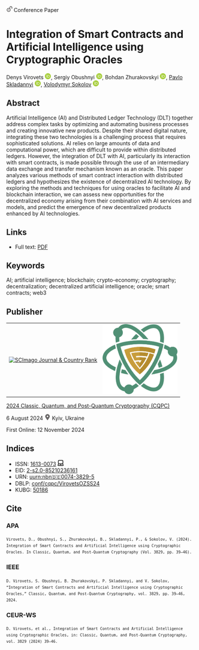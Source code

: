<img src="/icons/unlock.svg" width="16" height="16"> Conference Paper

# Integration of Smart Contracts and Artificial Intelligence using Cryptographic Oracles

Denys Virovets <a href="https://orcid.org/0000-0003-4934-8377" target="_blank"><img src="/icons/orcid.svg" width="16" height="16"></a>,
Sergiy Obushnyi <a href="https://orcid.org/0000-0001-6936-955X" target="_blank"><img src="/icons/orcid.svg" width="16" height="16"></a>,
Bohdan Zhurakovskyi <a href="https://orcid.org/0000-0003-3990-5205" target="_blank"><img src="/icons/orcid.svg" width="16" height="16"></a>,
<a href="https://pavlo-skladannyi.github.io/">Pavlo Skladannyi</a> <a href="https://orcid.org/0000-0002-7775-6039" target="_blank"><img src="/icons/orcid.svg" width="16" height="16"></a>,
<a href="/">Volodymyr Sokolov</a> <a href="https://orcid.org/0000-0002-9349-7946" target="_blank"><img src="/icons/orcid.svg" width="16" height="16"></a>

## Abstract

Artificial Intelligence (AI) and Distributed Ledger Technology (DLT) together address complex tasks by optimizing and automating business processes and creating innovative new products. Despite their shared digital nature, integrating these two technologies is a challenging process that requires sophisticated solutions. AI relies on large amounts of data and computational power, which are difficult to provide within distributed ledgers. However, the integration of DLT with AI, particularly its interaction with smart contracts, is made possible through the use of an intermediary data exchange and transfer mechanism known as an oracle. This paper analyzes various methods of smart contract interaction with distributed ledgers and hypothesizes the existence of decentralized AI technology. By exploring the methods and techniques for using oracles to facilitate AI and blockchain interaction, we can assess new opportunities for the decentralized economy arising from their combination with AI services and models, and predict the emergence of new decentralized products enhanced by AI technologies.

## Links

* Full text: [PDF](https://ceur-ws.org/Vol-3829/short5.pdf)

## Keywords

AI; artificial intelligence; blockchain; crypto-economy; cryptography; decentralization; decentralized artificial intelligence; oracle; smart contracts; web3

## Publisher

<table>
<tr>
<td>
<a href="https://www.scimagojr.com/journalsearch.php?q=21100218356&amp;tip=sid&amp;exact=no" title="SCImago Journal &amp; Country Rank"><img border="0" src="https://www.scimagojr.com/journal_img.php?id=21100218356" alt="SCImago Journal &amp; Country Rank"  /></a>
</td>
<td style="text-align: left;">
<a href="https://cqpc.kubg.edu.ua/"><img src="/icons/cqpc.svg" width="200"></a>
</td>
</tr>
</table>

[2024 Classic, Quantum, and Post-Quantum Cryptography (CQPC)](https://ceur-ws.org/Vol-3829/)

6 August 2024 <img src="/icons/location-pin.svg" width="16" height="16"> Kyiv, Ukraine

First Online: 12 November 2024

## Indices

* ISSN: [1613-0073](https://portal.issn.org/resource/ISSN/1613-0073) <img src="/icons/online.svg" width="16" height="16">
* EID: [2-s2.0-85210236161](http://www.scopus.com/record/display.url?origin=inward&eid=2-s2.0-85210236161)
* URN: [uurn:nbn:de:0074-3829-5](https://nbn-resolving.org/xml/urn:nbn:de:0074-3829-5)
* DBLP: [conf/cqpc/VirovetsOZSS24](https://dblp.org/rec/conf/cqpc/VirovetsOZSS24)
* KUBG: [50186](http://elibrary.kubg.edu.ua/id/eprint/50186/)

## Cite

### APA

<small>`Virovets, D., Obushnyi, S., Zhurakovskyi, B., Skladannyi, P., & Sokolov, V. (2024). Integration of Smart Contracts and Artificial Intelligence using Cryptographic Oracles. In Classic, Quantum, and Post-Quantum Cryptography (Vol. 3829, pp. 39–46).`</small>

### IEEE

<small>`D. Virovets, S. Obushnyi, B. Zhurakovskyi, P. Skladannyi, and V. Sokolov, “Integration of Smart Contracts and Artificial Intelligence using Cryptographic Oracles,” Classic, Quantum, and Post-Quantum Cryptography, vol. 3829, pp. 39–46, 2024.`</small>

### CEUR-WS

<small>`D. Virovets, et al., Integration of Smart Contracts and Artificial Intelligence using Cryptographic Oracles, in: Classic, Quantum, and Post-Quantum Cryptography, vol. 3829 (2024) 39–46.`</small>